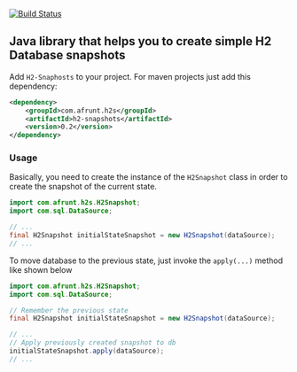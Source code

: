 [![Build Status](https://travis-ci.org/afrunt/h2-snapshots.svg?branch=main)](https://travis-ci.org/afrunt/h2-snapshots)
## Java library that helps you to create simple H2 Database snapshots
Add `H2-Snaphosts` to your project. For maven projects just add this dependency:
```xml
<dependency>
    <groupId>com.afrunt.h2s</groupId>
    <artifactId>h2-snapshots</artifactId>
    <version>0.2</version>
</dependency>
```
  
### Usage
Basically, you need to create the instance of the `H2Snapshot` class in order to create the snapshot of the current state. 
```java
import com.afrunt.h2s.H2Snapshot;
import com.sql.DataSource;

// ...
final H2Snapshot initialStateSnapshot = new H2Snapshot(dataSource);
// ...
```
To move database to the previous state, just invoke the `apply(...)` method like shown below
```java
import com.afrunt.h2s.H2Snapshot;
import com.sql.DataSource;

// Remember the previous state
final H2Snapshot initialStateSnapshot = new H2Snapshot(dataSource);

// ...
// Apply previously created snapshot to db
initialStateSnapshot.apply(dataSource);
// ...
```
